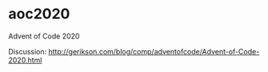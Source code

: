 # aoc2020
Advent of Code 2020

Discussion: http://gerikson.com/blog/comp/adventofcode/Advent-of-Code-2020.html
